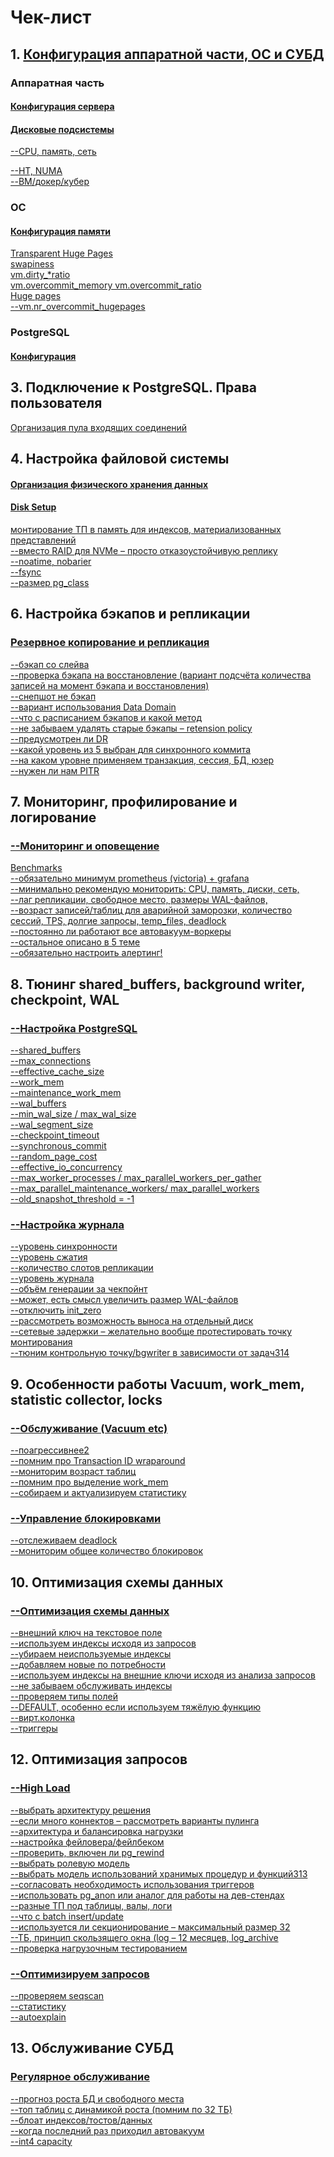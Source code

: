 # Чек-лист

## 1. [Конфигурация аппаратной части, ОС и СУБД](https://github.com/AV-ghub/PostgreSQL/tree/main/004%20%D0%9E%D0%BF%D1%82%D0%B8%D0%BC%D0%B8%D0%B7%D0%B0%D1%86%D0%B8%D1%8F/%D0%9F%D1%80%D0%B0%D0%BA%D1%82%D0%B8%D0%BA%D0%B0%20%D0%BE%D0%BF%D1%82%D0%B8%D0%BC%D0%B8%D0%B7%D0%B0%D1%86%D0%B8%D0%B8/%D0%90%D0%BF%D0%BF%D0%B0%D1%80%D0%B0%D1%82%D0%BD%D0%B0%D1%8F%20%D1%87%D0%B0%D1%81%D1%82%D1%8C)
### Аппаратная часть
#### [Конфигурация сервера](https://github.com/AV-ghub/PostgreSQL/blob/main/004%20%D0%9E%D0%BF%D1%82%D0%B8%D0%BC%D0%B8%D0%B7%D0%B0%D1%86%D0%B8%D1%8F/%D0%9F%D1%80%D0%B0%D0%BA%D1%82%D0%B8%D0%BA%D0%B0%20%D0%BE%D0%BF%D1%82%D0%B8%D0%BC%D0%B8%D0%B7%D0%B0%D1%86%D0%B8%D0%B8/%D0%A1%D1%86%D0%B5%D0%BD%D0%B0%D1%80%D0%B8%D0%B8/%D0%9E%D0%B1%D1%89%D0%B8%D0%B5/%D0%9E%D0%B1%D1%89%D0%B0%D1%8F%20%D0%BA%D0%BE%D0%BD%D1%84%D0%B8%D0%B3%D1%83%D1%80%D0%B0%D1%86%D0%B8%D1%8F%20%D1%81%D0%B5%D1%80%D0%B2%D0%B5%D1%80%D0%B0.md)  

#### [Дисковые подсистемы](https://github.com/AV-ghub/PostgreSQL/blob/main/004%20%D0%9E%D0%BF%D1%82%D0%B8%D0%BC%D0%B8%D0%B7%D0%B0%D1%86%D0%B8%D1%8F/%D0%9F%D1%80%D0%B0%D0%BA%D1%82%D0%B8%D0%BA%D0%B0%20%D0%BE%D0%BF%D1%82%D0%B8%D0%BC%D0%B8%D0%B7%D0%B0%D1%86%D0%B8%D0%B8/%D0%A1%D1%86%D0%B5%D0%BD%D0%B0%D1%80%D0%B8%D0%B8/%D0%9E%D0%B1%D1%89%D0%B8%D0%B5/%D0%94%D0%B8%D1%81%D0%BA.md)

[--CPU, память, сеть]()  

[--HT, NUMA]()  
[--ВМ/докер/кубер]()  
### ОС
#### [Конфигурация памяти](https://github.com/AV-ghub/PostgreSQL/blob/main/004%20%D0%9E%D0%BF%D1%82%D0%B8%D0%BC%D0%B8%D0%B7%D0%B0%D1%86%D0%B8%D1%8F/%D0%9F%D1%80%D0%B0%D0%BA%D1%82%D0%B8%D0%BA%D0%B0%20%D0%BE%D0%BF%D1%82%D0%B8%D0%BC%D0%B8%D0%B7%D0%B0%D1%86%D0%B8%D0%B8/%D0%A1%D1%86%D0%B5%D0%BD%D0%B0%D1%80%D0%B8%D0%B8/%D0%9E%D0%B1%D1%89%D0%B8%D0%B5/%D0%9F%D0%B0%D0%BC%D1%8F%D1%82%D1%8C.md#%D0%BA%D0%BE%D0%BD%D1%84%D0%B8%D0%B3%D1%83%D1%80%D0%B0%D1%86%D0%B8%D1%8F-%D0%BF%D0%B0%D0%BC%D1%8F%D1%82%D0%B8)   
[Transparent Huge Pages](https://github.com/AV-ghub/PostgreSQL/blob/main/004%20%D0%9E%D0%BF%D1%82%D0%B8%D0%BC%D0%B8%D0%B7%D0%B0%D1%86%D0%B8%D1%8F/%D0%9F%D1%80%D0%B0%D0%BA%D1%82%D0%B8%D0%BA%D0%B0%20%D0%BE%D0%BF%D1%82%D0%B8%D0%BC%D0%B8%D0%B7%D0%B0%D1%86%D0%B8%D0%B8/%D0%A1%D1%86%D0%B5%D0%BD%D0%B0%D1%80%D0%B8%D0%B8/%D0%A7%D0%B0%D1%81%D1%82%D0%BD%D1%8B%D0%B5/THP.md)  
[swapiness](https://github.com/AV-ghub/PostgreSQL/blob/main/004%20%D0%9E%D0%BF%D1%82%D0%B8%D0%BC%D0%B8%D0%B7%D0%B0%D1%86%D0%B8%D1%8F/%D0%9F%D1%80%D0%B0%D0%BA%D1%82%D0%B8%D0%BA%D0%B0%20%D0%BE%D0%BF%D1%82%D0%B8%D0%BC%D0%B8%D0%B7%D0%B0%D1%86%D0%B8%D0%B8/%D0%A1%D1%86%D0%B5%D0%BD%D0%B0%D1%80%D0%B8%D0%B8/%D0%A7%D0%B0%D1%81%D1%82%D0%BD%D1%8B%D0%B5/Swap.md)  
[vm.dirty_*ratio](https://github.com/AV-ghub/PostgreSQL/blob/main/004%20%D0%9E%D0%BF%D1%82%D0%B8%D0%BC%D0%B8%D0%B7%D0%B0%D1%86%D0%B8%D1%8F/%D0%9F%D1%80%D0%B0%D0%BA%D1%82%D0%B8%D0%BA%D0%B0%20%D0%BE%D0%BF%D1%82%D0%B8%D0%BC%D0%B8%D0%B7%D0%B0%D1%86%D0%B8%D0%B8/%D0%A1%D1%86%D0%B5%D0%BD%D0%B0%D1%80%D0%B8%D0%B8/%D0%A7%D0%B0%D1%81%D1%82%D0%BD%D1%8B%D0%B5/%D0%93%D1%80%D1%83%D0%BF%D0%BF%D0%B0%20%D0%BD%D0%B0%D1%81%D1%82%D1%80%D0%BE%D0%B5%D0%BA%20vm.dirty_*ratio.md)  
[vm.overcommit_memory vm.overcommit_ratio](https://github.com/AV-ghub/PostgreSQL/blob/main/004%20%D0%9E%D0%BF%D1%82%D0%B8%D0%BC%D0%B8%D0%B7%D0%B0%D1%86%D0%B8%D1%8F/%D0%9F%D1%80%D0%B0%D0%BA%D1%82%D0%B8%D0%BA%D0%B0%20%D0%BE%D0%BF%D1%82%D0%B8%D0%BC%D0%B8%D0%B7%D0%B0%D1%86%D0%B8%D0%B8/%D0%A1%D1%86%D0%B5%D0%BD%D0%B0%D1%80%D0%B8%D0%B8/%D0%A7%D0%B0%D1%81%D1%82%D0%BD%D1%8B%D0%B5/OOM%20killer.md)  
[Huge pages](https://github.com/AV-ghub/PostgreSQL/blob/main/004%20%D0%9E%D0%BF%D1%82%D0%B8%D0%BC%D0%B8%D0%B7%D0%B0%D1%86%D0%B8%D1%8F/%D0%9F%D1%80%D0%B0%D0%BA%D1%82%D0%B8%D0%BA%D0%B0%20%D0%BE%D0%BF%D1%82%D0%B8%D0%BC%D0%B8%D0%B7%D0%B0%D1%86%D0%B8%D0%B8/%D0%A1%D1%86%D0%B5%D0%BD%D0%B0%D1%80%D0%B8%D0%B8/%D0%A7%D0%B0%D1%81%D1%82%D0%BD%D1%8B%D0%B5/Linux%20HugePages.md)   
[--vm.nr_overcommit_hugepages]()  
### PostgreSQL
#### [Конфигурация](https://github.com/AV-ghub/PostgreSQL/blob/main/004%20%D0%9E%D0%BF%D1%82%D0%B8%D0%BC%D0%B8%D0%B7%D0%B0%D1%86%D0%B8%D1%8F/%D0%9F%D1%80%D0%B0%D0%BA%D1%82%D0%B8%D0%BA%D0%B0%20%D0%BE%D0%BF%D1%82%D0%B8%D0%BC%D0%B8%D0%B7%D0%B0%D1%86%D0%B8%D0%B8/%D0%A1%D1%86%D0%B5%D0%BD%D0%B0%D1%80%D0%B8%D0%B8/%D0%9E%D0%B1%D1%89%D0%B8%D0%B5/%D0%9A%D0%BE%D0%BD%D1%84%D0%B8%D0%B3%D1%83%D1%80%D0%B0%D1%86%D0%B8%D1%8F%20PostgreSQL.md)
## 3. Подключение к PostgreSQL. Права пользователя
[Организация пула входящих соединений](https://github.com/AV-ghub/PostgreSQL/blob/main/004%20%D0%9E%D0%BF%D1%82%D0%B8%D0%BC%D0%B8%D0%B7%D0%B0%D1%86%D0%B8%D1%8F/%D0%9F%D1%80%D0%B0%D0%BA%D1%82%D0%B8%D0%BA%D0%B0%20%D0%BE%D0%BF%D1%82%D0%B8%D0%BC%D0%B8%D0%B7%D0%B0%D1%86%D0%B8%D0%B8/Resources/%D0%9F%D1%83%D0%BB%D0%B5%D1%80%D1%8B.md)
## 4. Настройка файловой системы
#### [Организация физического хранения данных](https://github.com/AV-ghub/PostgreSQL/tree/main/004%20%D0%9E%D0%BF%D1%82%D0%B8%D0%BC%D0%B8%D0%B7%D0%B0%D1%86%D0%B8%D1%8F/%D0%9F%D1%80%D0%B0%D0%BA%D1%82%D0%B8%D0%BA%D0%B0%20%D0%BE%D0%BF%D1%82%D0%B8%D0%BC%D0%B8%D0%B7%D0%B0%D1%86%D0%B8%D0%B8/%D0%9D%D0%B0%D1%81%D1%82%D1%80%D0%BE%D0%B9%D0%BA%D0%B0%20%D1%84%D0%B0%D0%B9%D0%BB%D0%BE%D0%B2%D0%BE%D0%B9%20%D1%81%D0%B8%D1%81%D1%82%D0%B5%D0%BC%D1%8B)
#### [Disk Setup](https://github.com/AV-ghub/PostgreSQL/tree/main/004%20%D0%9E%D0%BF%D1%82%D0%B8%D0%BC%D0%B8%D0%B7%D0%B0%D1%86%D0%B8%D1%8F/%D0%9F%D1%80%D0%B0%D0%BA%D1%82%D0%B8%D0%BA%D0%B0%20%D0%BE%D0%BF%D1%82%D0%B8%D0%BC%D0%B8%D0%B7%D0%B0%D1%86%D0%B8%D0%B8/%D0%90%D0%BF%D0%BF%D0%B0%D1%80%D0%B0%D1%82%D0%BD%D0%B0%D1%8F%20%D1%87%D0%B0%D1%81%D1%82%D1%8C/Disk%20Setup)   
[монтирование ТП в память для индексов, материализованных представлений](https://github.com/AV-ghub/PostgreSQL/blob/main/004%20%D0%9E%D0%BF%D1%82%D0%B8%D0%BC%D0%B8%D0%B7%D0%B0%D1%86%D0%B8%D1%8F/%D0%9F%D1%80%D0%B0%D0%BA%D1%82%D0%B8%D0%BA%D0%B0%20%D0%BE%D0%BF%D1%82%D0%B8%D0%BC%D0%B8%D0%B7%D0%B0%D1%86%D0%B8%D0%B8/%D0%9D%D0%B0%D1%81%D1%82%D1%80%D0%BE%D0%B9%D0%BA%D0%B0%20%D1%84%D0%B0%D0%B9%D0%BB%D0%BE%D0%B2%D0%BE%D0%B9%20%D1%81%D0%B8%D1%81%D1%82%D0%B5%D0%BC%D1%8B/%D0%9E%D0%B1%D1%89%D0%B8%D0%B5%20%D1%80%D0%B5%D0%BA%D0%BE%D0%BC%D0%B5%D0%BD%D0%B4%D0%B0%D1%86%D0%B8%D0%B8.md)  
[--вместо RAID для NVMe – просто отказоустойчивую реплику]()  
[--noatime, nobarier]()  
[--fsync]()  
[--размер pg_class]()  
## 6. Настройка бэкапов и репликации
### [Резервное копирование и репликация](https://github.com/AV-ghub/PostgreSQL/blob/main/004%20%D0%9E%D0%BF%D1%82%D0%B8%D0%BC%D0%B8%D0%B7%D0%B0%D1%86%D0%B8%D1%8F/%D0%9F%D1%80%D0%B0%D0%BA%D1%82%D0%B8%D0%BA%D0%B0%20%D0%BE%D0%BF%D1%82%D0%B8%D0%BC%D0%B8%D0%B7%D0%B0%D1%86%D0%B8%D0%B8/%D0%9D%D0%B0%D1%81%D1%82%D1%80%D0%BE%D0%B9%D0%BA%D0%B0%20%D0%B1%D1%8D%D0%BA%D0%B0%D0%BF%D0%BE%D0%B2%20%D0%B8%20%D1%80%D0%B5%D0%BF%D0%BB%D0%B8%D0%BA%D0%B0%D1%86%D0%B8%D0%B8/%D0%98%D0%BD%D0%B4%D0%B5%D0%BA%D1%81.md)
[--бэкап со слейва]()  
[--проверка бэкапа на восстановление (вариант подсчёта количества записей на момент бэкапа и восстановления)]()  
[--снепшот не бэкап]()  
[--вариант использования Data Domain]()  
[--что с расписанием бэкапов и какой метод]()  
[--не забываем удалять старые бэкапы – retension policy]()  
[--предусмотрен ли DR]()  
[--какой уровень из 5 выбран для синхронного коммита]()  
[--на каком уровне применяем транзакция, сессия, БД, юзер]()  
[--нужен ли нам PITR]()  
## 7. Мониторинг, профилирование и логирование
### [--Мониторинг и оповещение]()
[Benchmarks](https://github.com/AV-ghub/PostgreSQL/blob/main/004%20%D0%9E%D0%BF%D1%82%D0%B8%D0%BC%D0%B8%D0%B7%D0%B0%D1%86%D0%B8%D1%8F/%D0%9F%D1%80%D0%B0%D0%BA%D1%82%D0%B8%D0%BA%D0%B0%20%D0%BE%D0%BF%D1%82%D0%B8%D0%BC%D0%B8%D0%B7%D0%B0%D1%86%D0%B8%D0%B8/%D0%9C%D0%BE%D0%BD%D0%B8%D1%82%D0%BE%D1%80%D0%B8%D0%BD%D0%B3%2C%20%D0%BF%D1%80%D0%BE%D1%84%D0%B8%D0%BB%D0%B8%D1%80%D0%BE%D0%B2%D0%B0%D0%BD%D0%B8%D0%B5%20%D0%B8%20%D0%BB%D0%BE%D0%B3%D0%B8%D1%80%D0%BE%D0%B2%D0%B0%D0%BD%D0%B8%D0%B5/Benchmarks.md)    
[--обязательно минимум prometheus (victoria) + grafana]()  
[--минимально рекомендую мониторить: CPU, память, диски, сеть,]()  
[--лаг репликации, свободное место, размеры WAL-файлов,]()  
[--возраст записей/таблиц для аварийной заморозки, количество сессий, TPS, долгие запросы, temp_files, deadlock]()  
[--постоянно ли работают все автовакуум-воркеры]()  
[--остальное описано в 5 теме]()  
[--обязательно настроить алертинг!]()  
## 8. Тюнинг shared_buffers, background writer, checkpoint, WAL
### [--Настройка PostgreSQL]()
[--shared_buffers]()  
[--max_connections]()  
[--effective_cache_size]()  
[--work_mem]()  
[--maintenance_work_mem]()  
[--wal_buffers]()  
[--min_wal_size / max_wal_size]()  
[--wal_segment_size]()  
[--checkpoint_timeout]()  
[--synchronous_commit]()  
[--random_page_cost]()  
[--effective_io_concurrency]()  
[--max_worker_processes / max_parallel_workers_per_gather]()  
[--max_parallel_maintenance_workers/ max_parallel_workers]()  
[--old_snapshot_threshold = -1]()  
### [--Настройка журнала]()
[--уровень синхронности]()  
[--уровень сжатия]()  
[--количество слотов репликации]()  
[--уровень журнала]()  
[--объём генерации за чекпойнт]()  
[--может, есть смысл увеличить размер WAL-файлов]()  
[--отключить init_zero]()  
[--рассмотреть возможность выноса на отдельный диск]()  
[--сетевые задержки – желательно вообще протестировать точку монтирования]()  
[--тюним контрольную точку/bgwriter в зависимости от задач314]()  
## 9. Особенности работы Vacuum, work_mem, statistic collector, locks
### [--Обслуживание (Vacuum etc)]()
[--поагрессивнее2]()  
[--помним про Transaction ID wraparound]()  
[--мониторим возраст таблиц]()  
[--помним про выделение work_mem]()  
[--собираем и актуализируем статистику]()  
### [--Управление блокировками]()
[--отслеживаем deadlock]()  
[--мониторим общее количество блокировок]()  
## 10. Оптимизация схемы данных
### [--Оптимизация схемы данных]()
[--внешний ключ на текстовое поле]()  
[--используем индексы исходя из запросов]()  
[--убираем неиспользуемые индексы]()  
[--добавляем новые по потребности]()  
[--используем индексы на внешние ключи исходя из анализа запросов]()  
[--не забываем обслуживать индексы]()  
[--проверяем типы полей]()  
[--DEFAULT, особенно если используем тяжёлую функцию]()  
[--вирт.колонка]()  
[--триггеры]()  
## 12. Оптимизация запросов
### [--High Load]()
[--выбрать архитектуру решения]()  
[--если много коннектов – рассмотреть варианты пулинга]()  
[--архитектура и балансировка нагрузки]()  
[--настройка фейловера/фейлбеком]()  
[--проверить, включен ли pg_rewind]()  
[--выбрать ролевую модель]()  
[--выбрать модель использований хранимых процедур и функций313]()  
[--согласовать необходимость использования триггеров]()  
[--использовать pg_anon или аналог для работы на дев-стендах]()  
[--разные ТП под таблицы, валы, логи]()  
[--что с batch insert/update]()  
[--используется ли секционирование – максимальный размер 32]()  
[--ТБ, принцип скользящего окна (log – 12 месяцев, log_archive]()  
[--проверка нагрузочным тестированием]()  
### [--Оптимизируем запросов]()
[--проверяем seqscan]()  
[--статистику]()  
[--autoexplain]()  
## 13. Обслуживание СУБД
### [Регулярное обслуживание](https://github.com/AV-ghub/PostgreSQL/blob/main/004%20%D0%9E%D0%BF%D1%82%D0%B8%D0%BC%D0%B8%D0%B7%D0%B0%D1%86%D0%B8%D1%8F/%D0%9F%D1%80%D0%B0%D0%BA%D1%82%D0%B8%D0%BA%D0%B0%20%D0%BE%D0%BF%D1%82%D0%B8%D0%BC%D0%B8%D0%B7%D0%B0%D1%86%D0%B8%D0%B8/%D0%A1%D1%86%D0%B5%D0%BD%D0%B0%D1%80%D0%B8%D0%B8/%D0%9E%D0%B1%D1%89%D0%B8%D0%B5/Routine%20Maintenance.md)
[--прогноз роста БД и свободного места]()  
[--топ таблиц с динамикой роста (помним по 32 ТБ)]()  
[--блоат индексов/тостов/данных]()  
[--когда последний раз приходил автовакуум]()  
[--int4 capacity]()  
  

